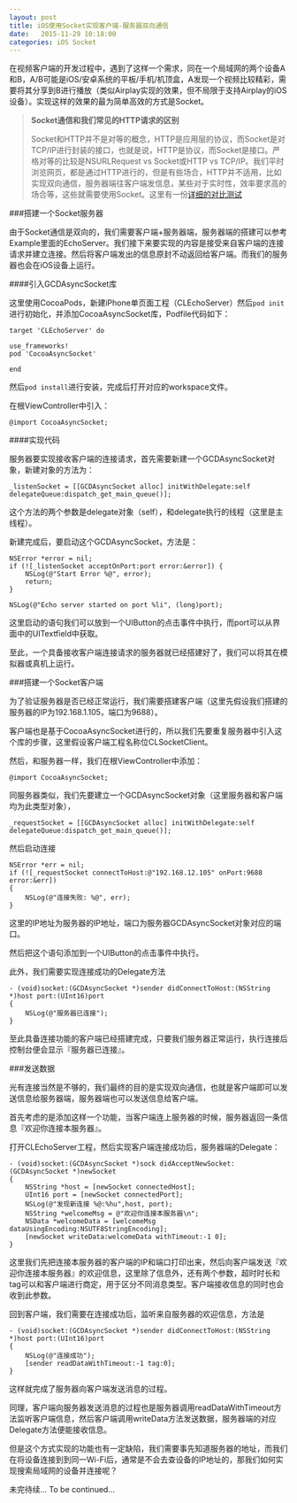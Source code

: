 ```yaml
---
layout: post
title: iOS使用Socket实现客户端-服务器双向通信
date:   2015-11-29 10:18:00
categories: iOS Socket
---
```



在视频客户端的开发过程中，遇到了这样一个需求，同在一个局域网的两个设备A和B，A/B可能是iOS/安卓系统的平板/手机/机顶盒，A发现一个视频比较精彩，需要将其分享到B进行播放（类似Airplay实现的效果，但不局限于支持Airplay的iOS设备）。实现这样的效果的最为简单高效的方式是Socket。

> **Socket通信和我们常见的HTTP请求的区别**
> 
>Socket和HTTP并不是对等的概念，HTTP是应用层的协议，而Socket是对TCP/IP进行封装的接口，也就是说，HTTP是协议，而Socket是接口。严格对等的比较是NSURLRequest vs Socket或HTTP vs TCP/IP。我们平时浏览网页，都是通过HTTP进行的，但是有些场合，HTTP并不适用，比如实现双向通信，服务器端往客户端发信息，某些对于实时性，效率要求高的场合等，这些就需要使用Socket。这里有一份[详细的对比测试](https://www.pubnub.com/blog/2015-01-05-websockets-vs-rest-api-understanding-the-difference/)


###搭建一个Socket服务器

由于Socket通信是双向的，我们需要客户端+服务器端，服务器端的搭建可以参考Example里面的EchoServer。我们接下来要实现的内容是接受来自客户端的连接请求并建立连接。然后将客户端发出的信息原封不动返回给客户端。而我们的服务器也会在iOS设备上运行。

####引入GCDAsyncSocket库

这里使用CocoaPods，新建iPhone单页面工程（CLEchoServer）然后`pod init`进行初始化，并添加CocoaAsyncSocket库，Podfile代码如下：
```
target 'CLEchoServer' do

use_frameworks!
pod 'CocoaAsyncSocket' 

end
```

然后`pod install`进行安装，完成后打开对应的workspace文件。

在根ViewController中引入：

```
@import CocoaAsyncSocket;
```

####实现代码

服务器要实现接收客户端的连接请求，首先需要新建一个GCDAsyncSocket对象，新建对象的方法为：

```
_listenSocket = [[GCDAsyncSocket alloc] initWithDelegate:self delegateQueue:dispatch_get_main_queue()];
```

这个方法的两个参数是delegate对象（self），和delegate执行的线程（这里是主线程）。

新建完成后，要启动这个GCDAsyncSocket，方法是：

```
NSError *error = nil;
if (![_listenSocket acceptOnPort:port error:&error]) {
	NSLog(@"Start Error %@", error);
	return;
}
        
NSLog(@"Echo server started on port %li", (long)port);
```

这里启动的语句我们可以放到一个UIButton的点击事件中执行，而port可以从界面中的UITextfield中获取。

至此，一个具备接收客户端连接请求的服务器就已经搭建好了，我们可以将其在模拟器或真机上运行。


###搭建一个Socket客户端

为了验证服务器是否已经正常运行，我们需要搭建客户端（这里先假设我们搭建的服务器的IP为192.168.1.105，端口为9688）。

客户端也是基于CocoaAsyncSocket进行的，所以我们先要重复服务器中引入这个库的步骤，这里假设客户端工程名称位CLSocketClient。

然后，和服务器一样，我们在根ViewController中添加：
```
@import CocoaAsyncSocket;
```

同服务器类似，我们先要建立一个GCDAsyncSocket对象（这里服务器和客户端均为此类型对象），

```
_requestSocket = [[GCDAsyncSocket alloc] initWithDelegate:self delegateQueue:dispatch_get_main_queue()];
```

然后启动连接

```
NSError *err = nil;
if (![_requestSocket connectToHost:@"192.168.12.105" onPort:9688 error:&err])
{
	NSLog(@"连接失败: %@", err);
}
```

这里的IP地址为服务器的IP地址，端口为服务器GCDAsyncSocket对象对应的端口。


然后把这个语句添加到一个UIButton的点击事件中执行。

此外，我们需要实现连接成功的Delegate方法

```
- (void)socket:(GCDAsyncSocket *)sender didConnectToHost:(NSString *)host port:(UInt16)port
{
    NSLog(@"服务器已连接");
}
```

至此具备连接功能的客户端已经搭建完成，只要我们服务器正常运行，执行连接后控制台便会显示『服务器已连接』。


###发送数据

光有连接当然是不够的，我们最终的目的是实现双向通信，也就是客户端即可以发送信息给服务器端，服务器端也可以发送信息给客户端。

首先考虑的是添加这样一个功能，当客户端连上服务器的时候，服务器返回一条信息『欢迎你连接本服务器』。

打开CLEchoServer工程，然后实现客户端连接成功后，服务器端的Delegate：

```
- (void)socket:(GCDAsyncSocket *)sock didAcceptNewSocket:(GCDAsyncSocket *)newSocket
{
	NSString *host = [newSocket connectedHost];
    UInt16 port = [newSocket connectedPort];
    NSLog(@"发现新连接 %@:%hu",host, port);
    NSString *welcomeMsg = @"欢迎你连接本服务器\n";
    NSData *welcomeData = [welcomeMsg dataUsingEncoding:NSUTF8StringEncoding];
	[newSocket writeData:welcomeData withTimeout:-1 0];
}
```

这里我们先把连接本服务器的客户端的IP和端口打印出来，然后向客户端发送『欢迎你连接本服务器』的欢迎信息，这里除了信息外，还有两个参数，超时时长和tag可以和客户端进行商定，用于区分不同消息类型。客户端接收信息的同时也会收到此参数。

回到客户端，我们需要在连接成功后，监听来自服务器的欢迎信息，方法是

```
- (void)socket:(GCDAsyncSocket *)sender didConnectToHost:(NSString *)host port:(UInt16)port
{
	NSLog(@"连接成功");
	[sender readDataWithTimeout:-1 tag:0];
}
```

这样就完成了服务器向客户端发送消息的过程。

同理，客户端向服务器发送消息的过程也是服务器调用readDataWithTimeout方法监听客户端信息，然后客户端调用writeData方法发送数据，服务器端的对应Delegate方法便能接收信息。

但是这个方式实现的功能也有一定缺陷，我们需要事先知道服务器的地址，而我们在将设备连接到到同一Wi-Fi后，通常是不会去查设备的IP地址的，那我们如何实现搜索局域网的设备并连接呢？

未完待续...
To be continued...